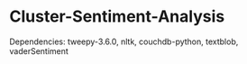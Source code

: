# Cluster-Sentiment-Analysis

Dependencies:
tweepy-3.6.0, nltk, couchdb-python, textblob, vaderSentiment
